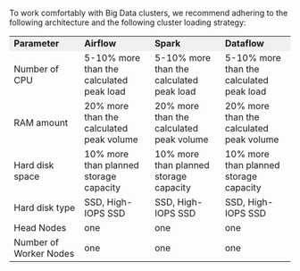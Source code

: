 To work comfortably with Big Data clusters, we recommend adhering to the following architecture and the following cluster loading strategy:

<table style="width: 100%;"><tbody><tr><td style="width: 25.0221%; background-color: rgb(239, 239, 239);"><strong>Parameter</strong></td><td style="width: 25.0221%; background-color: rgb(239, 239, 239);"><strong>Airflow</strong></td><td style="width: 25%; background-color: rgb(239, 239, 239);"><strong>Spark</strong></td><td style="width: 24.8894%; background-color: rgb(239, 239, 239);"><strong>Dataflow</strong></td></tr><tr><td style="width: 25.0221%;">Number of CPU</td><td style="width: 25.0221%;">5-10% more than the calculated peak load<br></td><td style="width: 25.0000%;">5-10% more than the calculated peak load<br></td><td style="width: 24.8894%;">5-10% more than the calculated peak load<br></td></tr><tr><td style="width: 25.0221%;">RAM amount</td><td style="width: 25.0221%;">20% more than the calculated peak volume<br></td><td style="width: 25.0000%;">20% more than the calculated peak volume<br></td><td style="width: 24.8894%;">20% more than the calculated peak volume<br></td></tr><tr><td style="width: 25.0221%;">Hard disk space</td><td style="width: 25.0221%;">10% more than planned storage capacity<br></td><td style="width: 25.0000%;">10% more than planned storage capacity<br></td><td style="width: 24.8894%;">10% more than planned storage capacity<br></td></tr><tr><td style="width: 25.0221%;">Hard disk type</td><td style="width: 25.0221%;">SSD, High-IOPS SSD<br></td><td style="width: 25.0000%;">SSD, High-IOPS SSD<br></td><td style="width: 24.8894%;">SSD, High-IOPS SSD<br></td></tr><tr><td style="width: 25.0221%;">Head Nodes</td><td style="width: 25.0221%;">one</td><td style="width: 25.0000%;">one</td><td style="width: 24.8894%;">one</td></tr><tr><td style="width: 25.0221%;">Number of Worker Nodes</td><td style="width: 25.0221%;">one</td><td style="width: 25.0000%;">one</td><td style="width: 24.8894%;">one</td></tr></tbody></table>